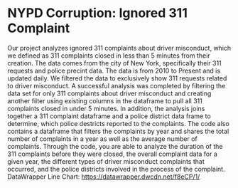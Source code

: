 # NYPD Corruption: Ignored 311 Complaint
Our project analyzes ignored 311 complaints about driver misconduct, which we defined as 311 complaints closed in less than 5 minutes from their creation. The data comes from the city of New York, specifically their 311 requests and police precint data. The data is from 2010 to Present and is updated daily. We filtered the data to exclusively show 311 requests related to driver misconduct.
A successful analysis was completed by filtering the data set for only 311 complaints about driver misconduct and creating another filter using existing columns in the dataframe to pull all 311 complaints closed in under 5 minutes. In addition, the analysis joins together a 311 complaint dataframe and a police district data frame to determine, which police destricts reported to the complaints. The code also contains a dataframe that filters the complaints by year and shares the total number of complaints in a year as well as the average number of complaints. Through the code, you are able to analyze the duration of the 311 complaints before they were closed, the overall complaint data for a given year, the different types of driver misconduct complaints that occurred, and the police districts involved in the process of the complaint.
DataWrapper Line Chart: https://datawrapper.dwcdn.net/f8eCP/1/ 
